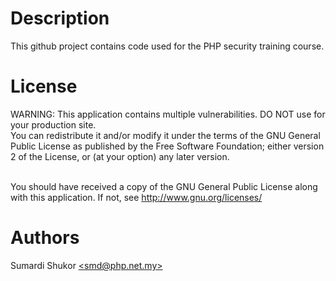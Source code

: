 <h1>Description</h1>
This github project contains code used for the PHP security training course. 
<h1>License</h1>
WARNING: This application contains multiple vulnerabilities. DO NOT use for your production site.<br />
You can redistribute it and/or modify it under the terms of 
the GNU General Public License as published by the Free Software Foundation; either version 2 
of the License, or (at your option) any later version.<br /><br />
 
You should have received a copy of the GNU General Public License along with this application. 
If not, see <http://www.gnu.org/licenses/>
<h1>Authors</h1>
Sumardi Shukor <a href="mailto:smd@.php.net.my">&lt;smd@php.net.my&gt;</a>

